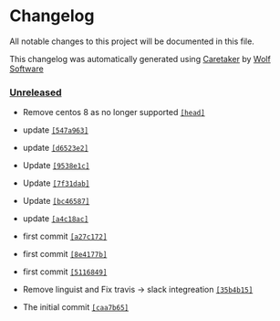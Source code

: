 # Changelog

All notable changes to this project will be documented in this file.


This changelog was automatically generated using [Caretaker](https://github.com/DevelopersToolbox/caretaker) by [Wolf Software](https://github.com/WolfSoftware)

### [Unreleased](https://github.com/DockerToolbox/tfenv/compare/v0.1.0...HEAD)

- Remove centos 8 as no longer supported [`[head]`](https://github.com/DockerToolbox/tfenv/commit/)

- update [`[547a963]`](https://github.com/DockerToolbox/tfenv/commit/547a9639241d294065f13c86c05445ee9b128893)

- update [`[d6523e2]`](https://github.com/DockerToolbox/tfenv/commit/d6523e2b1772bbd461e0dd9411f54002ef859fd1)

- Update [`[9538e1c]`](https://github.com/DockerToolbox/tfenv/commit/9538e1c791c68ddf12cc877b0500905057c90921)

- Update [`[7f31dab]`](https://github.com/DockerToolbox/tfenv/commit/7f31dabde51917cfcb84e2af29b861c6ca3dfa77)

- Update [`[bc46587]`](https://github.com/DockerToolbox/tfenv/commit/bc46587826ee294091a27c9cb0affd0784563fce)

- update [`[a4c18ac]`](https://github.com/DockerToolbox/tfenv/commit/a4c18acd9aa8b772dcdb54b7f2cd06c0018a8b36)

- first commit [`[a27c172]`](https://github.com/DockerToolbox/tfenv/commit/a27c172592c99d033e5f016ec397bfa371645f85)

- first commit [`[8e4177b]`](https://github.com/DockerToolbox/tfenv/commit/8e4177b41ecefbb4306fedc349353b91041e04a5)

- first commit [`[5116849]`](https://github.com/DockerToolbox/tfenv/commit/5116849a11d280a20f847f9e31699b4bd8b70857)

- Remove linguist and Fix travis -> slack integreation [`[35b4b15]`](https://github.com/DockerToolbox/tfenv/commit/35b4b15951a7706e555e131543d26c444900e368)

- The initial commit [`[caa7b65]`](https://github.com/DockerToolbox/tfenv/commit/caa7b65ffbcd7f0253028a223e497bb70b4d7c26)

